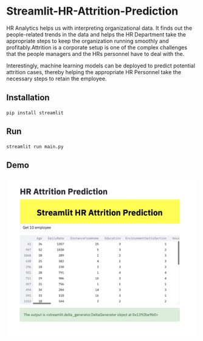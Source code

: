 # Streamlit-HR-Attrition-Prediction
HR Analytics helps us with interpreting organizational data. It finds out the people-related trends in the data and helps the HR Department take the appropriate steps to keep the organization running smoothly and profitably.Attrition is a corporate setup is one of the complex challenges that the people managers and the HRs personnel have to deal with the.

Interestingly, machine learning models can be deployed to predict potential attrition cases, thereby helping the appropriate HR Personnel take the necessary steps to retain the employee.


## Installation
``pip install streamlit``

## Run
`streamlit run main.py `

## Demo
![](demo.png)